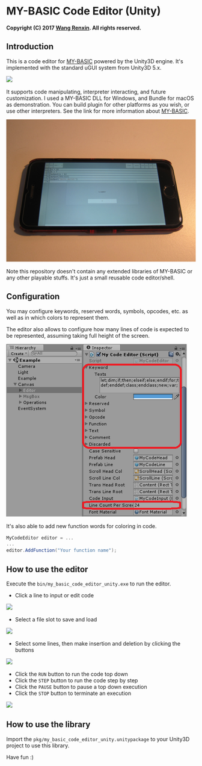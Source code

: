 # MY-BASIC Code Editor (Unity)

**Copyright (C) 2017 [Wang Renxin](https://github.com/paladin-t). All rights reserved.**

## Introduction

This is a code editor for [MY-BASIC](https://github.com/paladin-t/my_basic) powered by the Unity3D engine. It's implemented with the standard uGUI system from Unity3D 5.x.

![](docs/run.png)

It supports code manipulating, interpreter interacting, and future customization. I used a MY-BASIC DLL for Windows, and Bundle for macOS as demonstration. You can build plugin for other platforms as you wish, or use other interpreters. See the link for more information about [MY-BASIC](https://github.com/paladin-t/my_basic).

![](docs/phone.jpg)

Note this repository doesn't contain any extended libraries of MY-BASIC or any other playable stuffs. It's just a small reusable code editor/shell.

## Configuration

You may configure keywords, reserved words, symbols, opcodes, etc. as well as in which colors to represent them.

The editor also allows to configure how many lines of code is expected to be represented, assuming taking full height of the screen.

![](docs/config.png)

It's also able to add new function words for coloring in code.

~~~~~~~~~~cs
MyCodeEditor editor = ...
...
editor.AddFunction("Your function name");
~~~~~~~~~~

## How to use the editor

Execute the `bin/my_basic_code_editor_unity.exe` to run the editor.

* Click a line to input or edit code

![](docs/edit.png)

* Select a file slot to save and load

![](docs/file.png)

* Select some lines, then make insertion and deletion by clicking the buttons

![](docs/curd.png)

* Click the `RUN` button to run the code top down
* Click the `STEP` button to run the code step by step
* Click the `PAUSE` button to pause a top down execution
* Click the `STOP` button to terminate an execution

![](docs/exe.png)

## How to use the library

Import the `pkg/my_basic_code_editor_unity.unitypackage` to your Unity3D project to use this library.

Have fun :)
